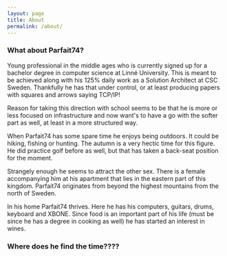 ```yaml
---
layout: page
title: About
permalink: /about/
---
```


### What about Parfait74?

Young professional in the middle ages who is currently signed up for a bachelor degree in computer science at
Linné University.
This is meant to be achieved along with his 125% daily work as a Solution Architect at CSC Sweden.
Thankfully he has that under control, or at least producing papers with squares and arrows saying TCP/IP!

Reason for taking this direction with school seems to be that he is more or less focused on infrastructure and
now want's to have a go with the softer part as well, at least in a more structured way.

When Parfait74 has some spare time he enjoys being outdoors. It could be hiking, fishing or hunting. The autumn is a
very hectic time for this figure. He did practice golf before as well, but that has taken a back-seat position for the
moment.

Strangely enough he seems to attract the other sex. There is a female accompanying him at his apartment that lies 
in the eastern part of this kingdom.
Parfait74 originates from beyond the highest mountains from the north of Sweden.

In his home Parfait74 thrives. Here he has his computers, guitars, drums, keyboard and XBONE. Since food is an important
part of his life (must be since he has a degree in cooking as well) he has started an interest in wines.

### Where does he find the time????
